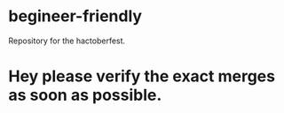 # begineer-friendly
Repository for the hactoberfest.

# Hey please verify the exact merges as soon as possible.
